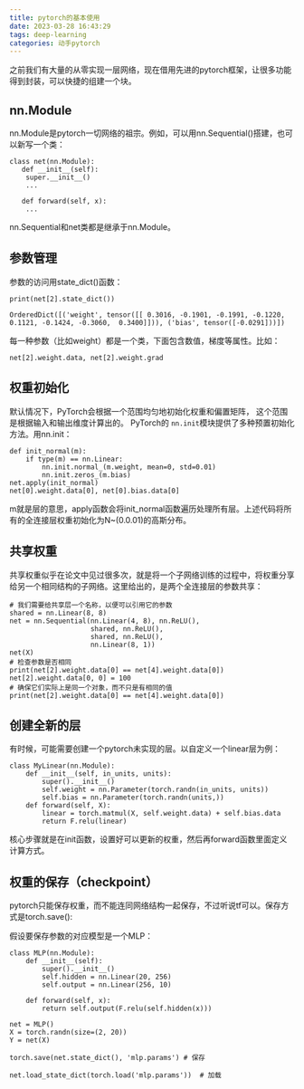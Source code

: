 ```yaml
---
title: pytorch的基本使用
date: 2023-03-28 16:43:29
tags: deep-learning
categories: 动手pytorch
---
```

之前我们有大量的从零实现一层网络，现在借用先进的pytorch框架，让很多功能得到封装，可以快捷的组建一个块。

## nn.Module

nn.Module是pytorch一切网络的祖宗。例如，可以用nn.Sequential()搭建，也可以新写一个类：

```
class net(nn.Module):
   def __init__(self):
	super.__init__()
	...

   def forward(self, x):
	...
```

nn.Sequential和net类都是继承于nn.Module。

## 参数管理

参数的访问用state_dict()函数：

```
print(net[2].state_dict())
```

```
OrderedDict([('weight', tensor([[ 0.3016, -0.1901, -0.1991, -0.1220,  0.1121, -0.1424, -0.3060,  0.3400]])), ('bias', tensor([-0.0291]))])
```

每一种参数（比如weight）都是一个类，下面包含数值，梯度等属性。比如：

```
net[2].weight.data, net[2].weight.grad
```

## 权重初始化

默认情况下，PyTorch会根据一个范围均匀地初始化权重和偏置矩阵， 这个范围是根据输入和输出维度计算出的。 PyTorch的 `nn.init`模块提供了多种预置初始化方法。用nn.init：

```
def init_normal(m):
    if type(m) == nn.Linear:
        nn.init.normal_(m.weight, mean=0, std=0.01)
        nn.init.zeros_(m.bias)
net.apply(init_normal)
net[0].weight.data[0], net[0].bias.data[0]
```

m就是层的意思，apply函数会将init_normal函数遍历处理所有层。上述代码将所有的全连接层权重初始化为N~(0.0.01)的高斯分布。

## 共享权重

共享权重似乎在论文中见过很多次，就是将一个子网络训练的过程中，将权重分享给另一个相同结构的子网络。这里给出的，是两个全连接层的参数共享：

```
# 我们需要给共享层一个名称，以便可以引用它的参数
shared = nn.Linear(8, 8)
net = nn.Sequential(nn.Linear(4, 8), nn.ReLU(),
                    shared, nn.ReLU(),
                    shared, nn.ReLU(),
                    nn.Linear(8, 1))
net(X)
# 检查参数是否相同
print(net[2].weight.data[0] == net[4].weight.data[0])
net[2].weight.data[0, 0] = 100
# 确保它们实际上是同一个对象，而不只是有相同的值
print(net[2].weight.data[0] == net[4].weight.data[0])
```

## 创建全新的层

有时候，可能需要创建一个pytorch未实现的层。以自定义一个linear层为例：

```
class MyLinear(nn.Module):
    def __init__(self, in_units, units):
        super().__init__()
        self.weight = nn.Parameter(torch.randn(in_units, units))
        self.bias = nn.Parameter(torch.randn(units,))
    def forward(self, X):
        linear = torch.matmul(X, self.weight.data) + self.bias.data
        return F.relu(linear)
```

核心步骤就是在init函数，设置好可以更新的权重，然后再forward函数里面定义计算方式。

## 权重的保存（checkpoint）

pytorch只能保存权重，而不能连同网络结构一起保存，不过听说tf可以。保存方式是torch.save():

假设要保存参数的对应模型是一个MLP：

```
class MLP(nn.Module):
    def __init__(self):
        super().__init__()
        self.hidden = nn.Linear(20, 256)
        self.output = nn.Linear(256, 10)

    def forward(self, x):
        return self.output(F.relu(self.hidden(x)))

net = MLP()
X = torch.randn(size=(2, 20))
Y = net(X)
```

```
torch.save(net.state_dict(), 'mlp.params') # 保存
```

```
net.load_state_dict(torch.load('mlp.params'))  # 加载
```

